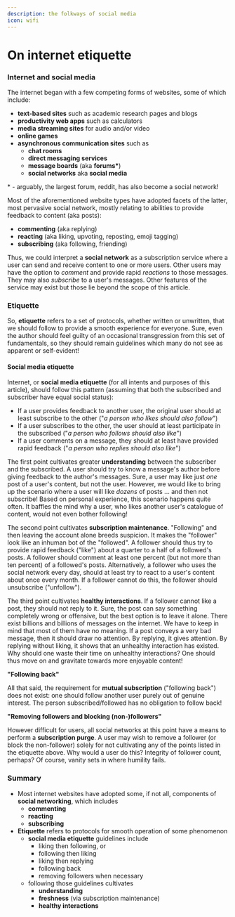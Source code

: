 ```yaml
---
description: the folkways of social media
icon: wifi
---
```


# On internet etiquette

### Internet and social media

The internet began with a few competing forms of websites, some of which include:

* **text-based sites** such as academic research pages and blogs
* **productivity web apps** such as calculators
* **media streaming sites** for audio and/or video
* **online games**
* **asynchronous communication sites** such as
  * **chat rooms**
  * **direct messaging services**
  * **message boards** (aka **forums\***)
  * **social networks** aka **social media**

\* - arguably, the largest forum, reddit, has also become a social network!

Most of the aforementioned website types have adopted facets of the latter, most pervasive social network, mostly relating to abilities to provide feedback to content (aka posts):

* **commenting** (aka replying)
* **reacting** (aka liking, upvoting, reposting, emoji tagging)
* **subscribing** (aka following, friending)

Thus, we could interpret a **social network** as a subscription service where a user can send and receive content to one or more users. Other users may have the option to _comment_ and provide rapid _reactions_ to those messages. They may also _subscribe_ to a user's messages. Other features of the service may exist but those lie beyond the scope of this article.

### Etiquette

So, **etiquette** refers to a set of protocols, whether written or unwritten, that we should follow to provide a smooth experience for everyone. Sure, even the author should feel guilty of an occasional transgression from this set of fundamentals, so they should remain guidelines which many do not see as apparent or self-evident!

#### Social media etiquette

Internet, or **social media etiquette** (for all intents and purposes of this article), should follow this pattern (assuming that both the subscribed and subscriber have equal social status):

* If a user provides feedback to another user, the original user should at least subscribe to the other ("_a person who likes should also follow_")
* If a user subscribes to the other, the user should at least participate in the subscribed ("_a person who follows should also like_")
* If a user comments on a message, they should at least have provided rapid feedback ("_a person who replies should also like_")

The first point cultivates greater **understanding** between the subscriber and the subscribed. A user should try to know a message's author before giving feedback to the author's messages. Sure, a user may like just _one_ post of a user's content, but not the user. However, we would like to bring up the scenario where a user will like _dozens_ of posts ... and then not subscribe! Based on personal experience, this scenario happens quite often. It baffles the mind why a user, who likes another user's catalogue of content, would not even bother following!

The second point cultivates **subscription maintenance**. "Following" and then leaving the account alone breeds suspicion. It makes the "follower" look like an inhuman bot of the "followed". A follower should thus try to provide rapid feedback ("like") about a quarter to a half of a followed's posts. A follower should comment at least one percent (but not more than ten percent) of a followed's posts. Alternatively, a follower who uses the social network every day, should at least try to react to a user's content about once every month. If a follower cannot do this, the follower should unsubscribe ("unfollow").

The third point cultivates **healthy interactions**. If a follower cannot like a post, they should not reply to it. Sure, the post can say something completely wrong or offensive, but the best option is to leave it alone. There exist billions and billions of messages on the internet. We have to keep in mind that most of them have no meaning. If a post conveys a very bad message, then it should draw no attention. By replying, it gives attention. By replying without liking, it shows that an unhealthy interaction has existed. Why should one waste their time on unhealthy interactions? One should thus move on and gravitate towards more enjoyable content!

**"Following back"**

All that said, the requirement for **mutual subscription** ("following back") does not exist: one should follow another user purely out of genuine interest. The person subscribed/followed has no obligation to follow back!

**"Removing followers and blocking (non-)followers"**

However difficult for users, all social networks at this point have a means to perform a **subscription purge**. A user may wish to remove a follower (or block the non-follower) solely for not cultivating any of the points listed in the etiquette above. Why would a user do this? Integrity of follower count, perhaps? Of course, vanity sets in where humility fails.

### Summary

* Most internet websites have adopted some, if not all, components of **social networking**, which includes
  * **commenting**
  * **reacting**
  * **subscribing**
* **Etiquette** refers to protocols for smooth operation of some phenomenon
  * **social media etiquette** guidelines include
    * liking then following, or
    * following then liking
    * liking then replying
    * following back
    * removing followers when necessary
  * following those guidelines cultivates
    * **understanding**
    * **freshness** (via subscription maintenance)
    * **healthy interactions**
